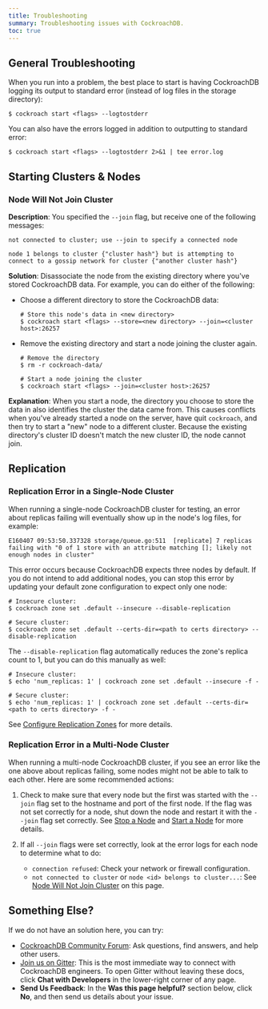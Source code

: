 ```yaml
---
title: Troubleshooting
summary: Troubleshooting issues with CockroachDB.
toc: true
---
```


## General Troubleshooting

When you run into a problem, the best place to start is having CockroachDB logging its output to standard error (instead of log files in the storage directory):

```shell
$ cockroach start <flags> --logtostderr
```

You can also have the errors logged in addition to outputting to standard error:

```shell
$ cockroach start <flags> --logtostderr 2>&1 | tee error.log
```

## Starting Clusters & Nodes

### Node Will Not Join Cluster

**Description**: You specified the `--join` flag, but receive one of the following messages:

~~~
not connected to cluster; use --join to specify a connected node
~~~
~~~
node 1 belongs to cluster {"cluster hash"} but is attempting to connect to a gossip network for cluster {"another cluster hash"}
~~~

**Solution**: Disassociate the node from the existing directory where you've stored CockroachDB data. For example, you can do either of the following:

- 	Choose a different directory to store the CockroachDB data:

	~~~ shell
	# Store this node's data in <new directory>
	$ cockroach start <flags> --store=<new directory> --join=<cluster host>:26257
	~~~

- 	Remove the existing directory and start a node joining the cluster again.

	~~~ shell
	# Remove the directory
	$ rm -r cockroach-data/

	# Start a node joining the cluster
	$ cockroach start <flags> --join=<cluster host>:26257
	~~~

**Explanation**: When you start a node, the directory you choose to store the data in also identifies the cluster the data came from. This causes conflicts when you've already started a node on the server, have quit `cockroach`, and then try to start a "new" node to a different cluster. Because the existing directory's cluster ID doesn't match the new cluster ID, the node cannot join.

## Replication

### Replication Error in a Single-Node Cluster

When running a single-node CockroachDB cluster for testing, an error about replicas failing will eventually show up in the node's log files, for example:

~~~ shell
E160407 09:53:50.337328 storage/queue.go:511  [replicate] 7 replicas failing with "0 of 1 store with an attribute matching []; likely not enough nodes in cluster"
~~~

This error occurs because CockroachDB expects three nodes by default. If you do not intend to add additional nodes, you can stop this error by updating your default zone configuration to expect only one node:

~~~ shell
# Insecure cluster:
$ cockroach zone set .default --insecure --disable-replication

# Secure cluster:
$ cockroach zone set .default --certs-dir=<path to certs directory> --disable-replication
~~~

The `--disable-replication` flag automatically reduces the zone's replica count to 1, but you can do this manually as well:

~~~ shell
# Insecure cluster:
$ echo 'num_replicas: 1' | cockroach zone set .default --insecure -f -

# Secure cluster:
$ echo 'num_replicas: 1' | cockroach zone set .default --certs-dir=<path to certs directory> -f -
~~~

See [Configure Replication Zones](configure-replication-zones.html) for more details.

### Replication Error in a Multi-Node Cluster

When running a multi-node CockroachDB cluster, if you see an error like the one above about replicas failing, some nodes might not be able to talk to each other. Here are some recommended actions:

1. Check to make sure that every node but the first was started with the `--join` flag set to the hostname and port of the first node. If the flag was not set correctly for a node, shut down the node and restart it with the `--join` flag set correctly. See [Stop a Node](stop-a-node.html) and [Start a Node](start-a-node.html) for more details.

2. If all `--join` flags were set correctly, look at the error logs for each node to determine what to do:
	- `connection refused`: Check your network or firewall configuration.
	- `not connected to cluster` or `node <id> belongs to cluster...`: See [Node Will Not Join Cluster](#node-will-not-join-cluster) on this page.

## Something Else?

If we do not have an solution here, you can try:

- [CockroachDB Community Forum](https://forum.cockroachlabs.com): Ask questions, find answers, and help other users.
- [Join us on Gitter](https://gitter.im/cockroachdb/cockroach): This is the most immediate way to connect with CockroachDB engineers. To open Gitter without leaving these docs, click **Chat with Developers** in the lower-right corner of any page.
- **Send Us Feedback**: In the **Was this page helpful?** section below, click **No**, and then send us details about your issue.

